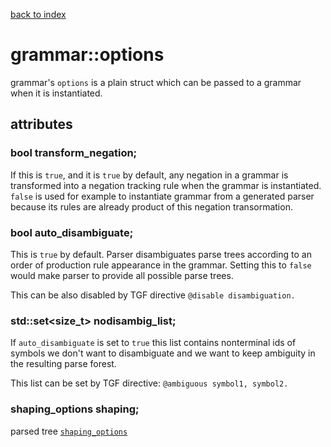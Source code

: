 [back to index](../README.md#classes-and-structs)

# grammar::options

grammar's `options` is a plain struct which can be passed to a grammar when it is instantiated.

## attributes


### bool transform_negation;

If this is `true`, and it is `true` by default, any negation in a grammar is transformed into a negation tracking rule when the grammar is instantiated.
`false` is used for example to instantiate grammar from a generated parser because its rules are already product of this negation transormation.


### bool auto_disambiguate;

This is `true` by default. Parser disambiguates parse trees according to an order of production rule appearance in the grammar. Setting this to `false` would make parser to provide all possible parse trees.

This can be also disabled by TGF directive `@disable disambiguation.`


### std::set<size_t> nodisambig_list;

If `auto_disambiguate` is set to `true` this list contains nonterminal ids of symbols we don't want to disambiguate and we want to keep ambiguity in the resulting parse forest.

This list can be set by TGF directive: `@ambiguous symbol1, symbol2.`


### shaping_options shaping;

parsed tree [`shaping_options`](shaping_options.md)
